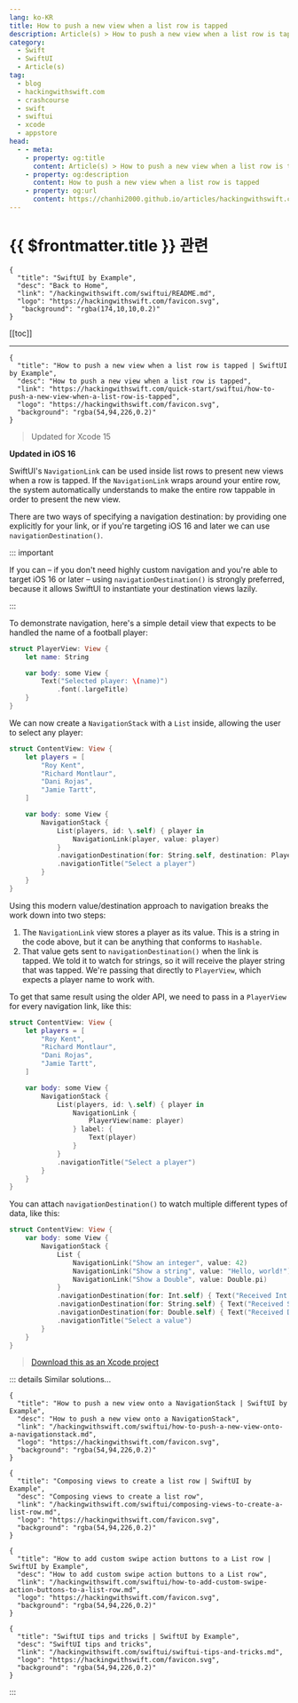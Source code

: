 ```yaml
---
lang: ko-KR
title: How to push a new view when a list row is tapped
description: Article(s) > How to push a new view when a list row is tapped
category:
  - Swift
  - SwiftUI
  - Article(s)
tag: 
  - blog
  - hackingwithswift.com
  - crashcourse
  - swift
  - swiftui
  - xcode
  - appstore
head:
  - - meta:
    - property: og:title
      content: Article(s) > How to push a new view when a list row is tapped
    - property: og:description
      content: How to push a new view when a list row is tapped
    - property: og:url
      content: https://chanhi2000.github.io/articles/hackingwithswift.com/swiftui/how-to-push-a-new-view-when-a-list-row-is-tapped.html
---
```


# {{ $frontmatter.title }} 관련

```component VPCard
{
  "title": "SwiftUI by Example",
  "desc": "Back to Home",
  "link": "/hackingwithswift.com/swiftui/README.md",
  "logo": "https://hackingwithswift.com/favicon.svg",
   "background": "rgba(174,10,10,0.2)"
}
```

[[toc]]

---

```component VPCard
{
  "title": "How to push a new view when a list row is tapped | SwiftUI by Example",
  "desc": "How to push a new view when a list row is tapped",
  "link": "https://hackingwithswift.com/quick-start/swiftui/how-to-push-a-new-view-when-a-list-row-is-tapped",
  "logo": "https://hackingwithswift.com/favicon.svg",
  "background": "rgba(54,94,226,0.2)"
}
```

> Updated for Xcode 15

**Updated in iOS 16**

SwiftUI's `NavigationLink` can be used inside list rows to present new views when a row is tapped. If the `NavigationLink` wraps around your entire row, the system automatically understands to make the entire row tappable in order to present the new view.

There are two ways of specifying a navigation destination: by providing one explicitly for your link, or if you're targeting iOS 16 and later we can use `navigationDestination()`.

::: important

If you can – if you don't need highly custom navigation and you're able to target iOS 16 or later – using `navigationDestination()` is strongly preferred, because it allows SwiftUI to instantiate your destination views lazily.

:::

To demonstrate navigation, here's a simple detail view that expects to be handled the name of a football player:

```swift
struct PlayerView: View {
    let name: String

    var body: some View {
        Text("Selected player: \(name)")
            .font(.largeTitle)
    }
}
```

We can now create a `NavigationStack` with a `List` inside, allowing the user to select any player:

```swift
struct ContentView: View {
    let players = [
        "Roy Kent",
        "Richard Montlaur",
        "Dani Rojas",
        "Jamie Tartt",
    ]

    var body: some View {
        NavigationStack {
            List(players, id: \.self) { player in
                NavigationLink(player, value: player)
            }
            .navigationDestination(for: String.self, destination: PlayerView.init)
            .navigationTitle("Select a player")
        }
    }
}
```

<VidStack src="https://hackingwithswift.com/img/books/quick-start/swiftui/how-to-push-a-new-view-when-a-list-row-is-tapped-1~dark.mp4" />

Using this modern value/destination approach to navigation breaks the work down into two steps:

1. The `NavigationLink` view stores a player as its value. This is a string in the code above, but it can be anything that conforms to `Hashable`.
2. That value gets sent to `navigationDestination()` when the link is tapped. We told it to watch for strings, so it will receive the player string that was tapped. We're passing that directly to `PlayerView`, which expects a player name to work with.

To get that same result using the older API, we need to pass in a `PlayerView` for every navigation link, like this:

```swift
struct ContentView: View {
    let players = [
        "Roy Kent",
        "Richard Montlaur",
        "Dani Rojas",
        "Jamie Tartt",
    ]

    var body: some View {
        NavigationStack {
            List(players, id: \.self) { player in
                NavigationLink {
                    PlayerView(name: player)
                } label: {
                    Text(player)
                }
            }
            .navigationTitle("Select a player")
        }
    }
}
```

You can attach `navigationDestination()` to watch multiple different types of data, like this:

```swift
struct ContentView: View {
    var body: some View {
        NavigationStack {
            List {
                NavigationLink("Show an integer", value: 42)
                NavigationLink("Show a string", value: "Hello, world!")
                NavigationLink("Show a Double", value: Double.pi)
            }
            .navigationDestination(for: Int.self) { Text("Received Int: \($0)") }
            .navigationDestination(for: String.self) { Text("Received String: \($0)") }
            .navigationDestination(for: Double.self) { Text("Received Double: \($0)") }
            .navigationTitle("Select a value")
        }
    }
}
```

> [<FontIcon icon="fas fa-file-zipper"/>Download this as an Xcode project](https://hackingwithswift.com/files/projects/swiftui/how-to-push-a-new-view-when-a-list-row-is-tapped-3.zip)

::: details Similar solutions…

```component VPCard
{
  "title": "How to push a new view onto a NavigationStack | SwiftUI by Example",
  "desc": "How to push a new view onto a NavigationStack",
  "link": "/hackingwithswift.com/swiftui/how-to-push-a-new-view-onto-a-navigationstack.md",
  "logo": "https://hackingwithswift.com/favicon.svg",
  "background": "rgba(54,94,226,0.2)"
}
```

```component VPCard
{
  "title": "Composing views to create a list row | SwiftUI by Example",
  "desc": "Composing views to create a list row",
  "link": "/hackingwithswift.com/swiftui/composing-views-to-create-a-list-row.md",
  "logo": "https://hackingwithswift.com/favicon.svg",
  "background": "rgba(54,94,226,0.2)"
}
```

```component VPCard
{
  "title": "How to add custom swipe action buttons to a List row | SwiftUI by Example",
  "desc": "How to add custom swipe action buttons to a List row",
  "link": "/hackingwithswift.com/swiftui/how-to-add-custom-swipe-action-buttons-to-a-list-row.md",
  "logo": "https://hackingwithswift.com/favicon.svg",
  "background": "rgba(54,94,226,0.2)"
}
```

```component VPCard
{
  "title": "SwiftUI tips and tricks | SwiftUI by Example",
  "desc": "SwiftUI tips and tricks",
  "link": "/hackingwithswift.com/swiftui/swiftui-tips-and-tricks.md",
  "logo": "https://hackingwithswift.com/favicon.svg",
  "background": "rgba(54,94,226,0.2)"
}
```

:::

